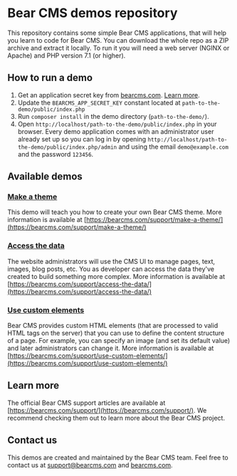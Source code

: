# Bear CMS demos repository

This repository contains some simple Bear CMS applications, that will help you learn to code for Bear CMS. You can download the whole repo as a ZIP archive and extract it locally. To run it you will need a web server (NGINX or Apache) and PHP version 7.1 (or higher).

## How to run a demo
1. Get an application secret key from [bearcms.com](https://bearcms.com/). [Learn more](https://bearcms.com/support/register-your-new-website/).
2. Update the `BEARCMS_APP_SECRET_KEY` constant located at `path-to-the-demo/public/index.php`
3. Run `composer install` in the demo directory (`path-to-the-demo/`).
4. Open `http://localhost/path-to-the-demo/public/index.php` in your browser.
Every demo application comes with an administrator user already set up so you can log in by opening `http://localhost/path-to-the-demo/public/index.php/admin` and using the email `demo@example.com` and the password `123456`.

## Available demos

### [Make a theme](https://github.com/bearcms/demos/tree/master/make-a-theme)
This demo will teach you how to create your own Bear CMS theme. More information is available at [https://bearcms.com/support/make-a-theme/](https://bearcms.com/support/make-a-theme/)

### [Access the data](https://github.com/bearcms/demos/tree/master/access-the-data)
The website administrators will use the CMS UI to manage pages, text, images, blog posts, etc. You as developer can access the data they've created to build something more complex. More information is available at [https://bearcms.com/support/access-the-data/](https://bearcms.com/support/access-the-data/)

### [Use custom elements](https://github.com/bearcms/demos/tree/master/use-custom-elements)
Bear CMS provides custom HTML elements (that are processed to valid HTML tags on the server) that you can use to define the content structure of a page. For example, you can specify an image (and set its default value) and later administrators can change it. More information is available at [https://bearcms.com/support/use-custom-elements/](https://bearcms.com/support/use-custom-elements/)

## Learn more

The official Bear CMS support articles are available at [https://bearcms.com/support/](https://bearcms.com/support/). We recommend checking them out to learn more about the Bear CMS project.

## Contact us
This demos are created and maintained by the Bear CMS team. Feel free to contact us at support@bearcms.com and [bearcms.com](https://bearcms.com/).